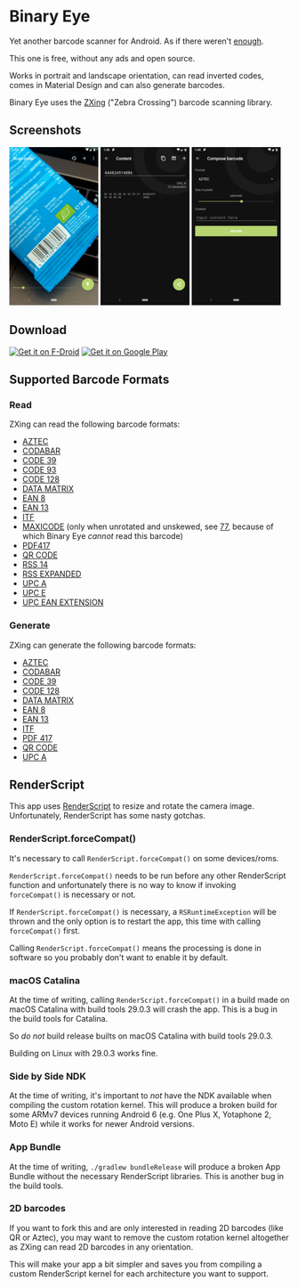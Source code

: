 # Binary Eye

Yet another barcode scanner for Android. As if there weren't [enough][play].

This one is free, without any ads and open source.

Works in portrait and landscape orientation, can read inverted codes,
comes in Material Design and can also generate barcodes.

Binary Eye uses the [ZXing][zxing] ("Zebra Crossing") barcode scanning
library.

## Screenshots

![Screenshot Scanning](fastlane/metadata/android/en-US/images/phoneScreenshots/screencap-scanning.png)
![Screenshot Result](fastlane/metadata/android/en-US/images/phoneScreenshots/screencap-decoded.png)
![Screenshot Compose Barcode](fastlane/metadata/android/en-US/images/phoneScreenshots/screencap-compose-barcode.png)

## Download

<a href="https://f-droid.org/en/packages/de.markusfisch.android.binaryeye/"><img alt="Get it on F-Droid" src="https://fdroid.gitlab.io/artwork/badge/get-it-on.png" height="80"/></a> <a href="https://play.google.com/store/apps/details?id=de.markusfisch.android.binaryeye"><img alt="Get it on Google Play" src="https://play.google.com/intl/en_us/badges/images/generic/en_badge_web_generic.png" height="80"/></a>

## Supported Barcode Formats

### Read

ZXing can read the following barcode formats:
* [AZTEC][aztec]
* [CODABAR][codabar]
* [CODE 39][code_39]
* [CODE 93][code_93]
* [CODE 128][code_128]
* [DATA MATRIX][data_matrix]
* [EAN 8][ean_8]
* [EAN 13][ean_13]
* [ITF][itf]
* [MAXICODE][maxicode] (only when unrotated and unskewed, see [77][77],
	because of which Binary Eye *cannot* read this barcode)
* [PDF417][pdf417]
* [QR CODE][qr_code]
* [RSS 14][rss]
* [RSS EXPANDED][rss]
* [UPC A][upc_a]
* [UPC E][upc_e]
* [UPC EAN EXTENSION][upc_ean]

### Generate

ZXing can generate the following barcode formats:
* [AZTEC][aztec]
* [CODABAR][codabar]
* [CODE 39][code_39]
* [CODE 128][code_128]
* [DATA MATRIX][data_matrix]
* [EAN 8][ean_8]
* [EAN 13][ean_13]
* [ITF][itf]
* [PDF 417][pdf417]
* [QR CODE][qr_code]
* [UPC A][upc_a]

## RenderScript

This app uses [RenderScript][rs] to resize and rotate the camera image.
Unfortunately, RenderScript has some nasty gotchas.

### RenderScript.forceCompat()

It's necessary to call `RenderScript.forceCompat()` on some devices/roms.

`RenderScript.forceCompat()` needs to be run before any other RenderScript
function and unfortunately there is no way to know if invoking `forceCompat()`
is necessary or not.

If `RenderScript.forceCompat()` is necessary, a `RSRuntimeException` will
be thrown and the only option is to restart the app, this time with calling
`forceCompat()` first.

Calling `RenderScript.forceCompat()` means the processing is done in
software so you probably don't want to enable it by default.

### macOS Catalina

At the time of writing, calling `RenderScript.forceCompat()` in a build made
on macOS Catalina with build tools 29.0.3 will crash the app. This is a bug
in the build tools for Catalina.

So *do not* build release builts on macOS Catalina with build tools 29.0.3.

Building on Linux with 29.0.3 works fine.

### Side by Side NDK

At the time of writing, it's important to _not_ have the NDK available when
compiling the custom rotation kernel. This will produce a broken build for
some ARMv7 devices running Android 6 (e.g. One Plus X, Yotaphone 2, Moto E)
while it works for newer Android versions.

### App Bundle

At the time of writing, `./gradlew bundleRelease` will produce a broken
App Bundle without the necessary RenderScript libraries. This is another
bug in the build tools.

### 2D barcodes

If you want to fork this and are only interested in reading 2D barcodes
(like QR or Aztec), you may want to remove the custom rotation kernel
altogether as ZXing can read 2D barcodes in any orientation.

This will make your app a bit simpler and saves you from compiling a
custom RenderScript kernel for each architecture you want to support.

[play]: https://play.google.com/store/search?q=barcode%20scanner&c=apps
[zxing]: https://github.com/zxing/zxing
[kotlin]: http://kotlinlang.org/
[aztec]: https://en.wikipedia.org/wiki/Aztec_Code
[codabar]: https://en.wikipedia.org/wiki/Codabar
[code_39]: https://en.wikipedia.org/wiki/Code_39
[code_93]: https://en.wikipedia.org/wiki/Code_93
[code_128]: https://en.wikipedia.org/wiki/Code_128
[data_matrix]: https://en.wikipedia.org/wiki/Data_Matrix
[ean_8]: https://en.wikipedia.org/wiki/EAN-8
[ean_13]: https://en.wikipedia.org/wiki/International_Article_Number
[itf]: https://en.wikipedia.org/wiki/Interleaved_2_of_5
[maxicode]: https://en.wikipedia.org/wiki/MaxiCode
[pdf417]: https://en.wikipedia.org/wiki/PDF417
[qr_code]: https://en.wikipedia.org/wiki/QR_code
[rss]: https://en.wikipedia.org/wiki/GS1_DataBar
[upc_a]: https://en.wikipedia.org/wiki/Universal_Product_Code
[upc_e]: https://en.wikipedia.org/wiki/Universal_Product_Code#UPC-E
[upc_ean]: https://en.wikipedia.org/wiki/Universal_Product_Code#EAN-13
[77]: https://github.com/markusfisch/BinaryEye/issues/77
[rs]: https://developer.android.com/guide/topics/renderscript/compute
